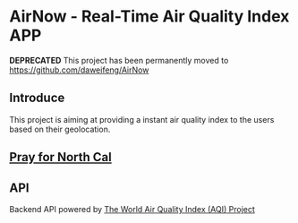 # AirNow - Real-Time Air Quality Index APP

**DEPRECATED**
This project has been permanently moved to https://github.com/daweifeng/AirNow

## Introduce
This project is aiming at providing a instant air quality index to the users based on their geolocation. 

## [Pray for North Cal](http://www.cnn.com/2017/10/13/us/california-fires-updates/index.html)


## API
Backend API powered by [The World Air Quality Index (AQI) Project](http://waqi.info/)

